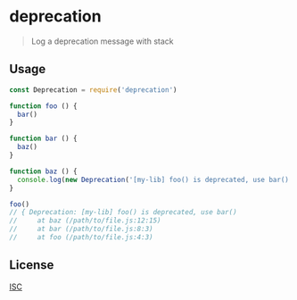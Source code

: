 # deprecation

> Log a deprecation message with stack

## Usage

```js
const Deprecation = require('deprecation')

function foo () {
  bar()
}

function bar () {
  baz() 
}

function baz () {
  console.log(new Deprecation('[my-lib] foo() is deprecated, use bar()'))
}

foo()
// { Deprecation: [my-lib] foo() is deprecated, use bar()
//     at baz (/path/to/file.js:12:15)
//     at bar (/path/to/file.js:8:3)
//     at foo (/path/to/file.js:4:3)
```

## License

[ISC](LICENSE)